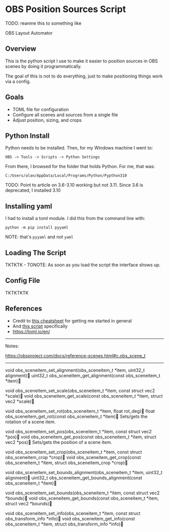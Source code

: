 # OBS Position Sources Script

TODO: reanme this to something like

OBS Layout Automator


## Overview

This is the python script I use to make it
easier to position sources in OBS scenes
by doing it programmatically.

The goal of this is not to do everything,
just to make positioning things work
via a config.

## Goals

- TOML file for configuration
- Configure all scenes and sources from
  a single file
- Adjust position, sizing, and crops

## Python Install

Python needs to be installed. Then,
for my Windows machine I went to:

```
OBS -> Tools -> Scripts -> Python Settings
```

From there, I browsed for the folder that holds
Python. For me, that was:

```
C:/Users/alan/AppData/Local/Programs/Python/Pypthon310
```

TODO: Point to article on 3.6-3.10 working but not
3.11. Since 3.6 is deprecated, I installed 3.10

## Installing yaml

I had to install a toml module. I did this from the
command line with:

```
python -m pip install pyyaml
```

NOTE: that's `pyyaml` and not `yaml`

## Loading The Script

TKTKTK - TONOTE: As soon as you load the script the interface
shows up.

## Config File

TKTKTKTK

## References

- Credit to [this cheatsheet](https://github.com/Jwolter0/OBS-Studio-Python-Scripting-Cheatsheet-obspython-Examples-of-API)
  for getting me started in general
- And [this script](https://github.com/Jwolter0/OBS-Studio-Python-Scripting-Cheatsheet-obspython-Examples-of-API/blob/master/src/move_source_.py)
  specifically
- https://toml.io/en/

---

Notes:

https://obsproject.com/docs/reference-scenes.html#c.obs_scene_t

---

void obs_sceneitem_set_alignment(obs_sceneitem_t *item, uint32_t alignment)
uint32_t obs_sceneitem_get_alignment(const obs_sceneitem_t *item)

void obs_sceneitem_set_scale(obs_sceneitem_t *item, const struct vec2 *scale)
void obs_sceneitem_get_scale(const obs_sceneitem_t *item, struct vec2 *scale)

void obs_sceneitem_set_rot(obs_sceneitem_t *item, float rot_deg)
float obs_sceneitem_get_rot(const obs_sceneitem_t *item)
Sets/gets the rotation of a scene item.

void obs_sceneitem_set_pos(obs_sceneitem_t *item, const struct vec2 *pos)
void obs_sceneitem_get_pos(const obs_sceneitem_t *item, struct vec2 *pos)
Sets/gets the position of a scene item.

void obs_sceneitem_set_crop(obs_sceneitem_t *item, const struct obs_sceneitem_crop *crop)
void obs_sceneitem_get_crop(const obs_sceneitem_t *item, struct obs_sceneitem_crop *crop)

void obs_sceneitem_set_bounds_alignment(obs_sceneitem_t *item, uint32_t alignment)
uint32_t obs_sceneitem_get_bounds_alignment(const obs_sceneitem_t *item)

void obs_sceneitem_set_bounds(obs_sceneitem_t *item, const struct vec2 *bounds)
void obs_sceneitem_get_bounds(const obs_sceneitem_t *item, struct vec2 *bounds)

void obs_sceneitem_set_info(obs_sceneitem_t *item, const struct obs_transform_info *info)
void obs_sceneitem_get_info(const obs_sceneitem_t *item, struct obs_transform_info *info)
